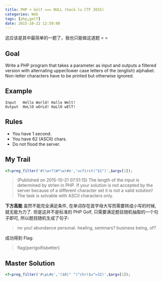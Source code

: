 ```yaml
---
title: PHP + Golf === NULL (hack.lu CTF 2015)
categories: Web
tags: [php,golf]
date: 2015-10-22 12:59:00
---
```


这应该是其中最简单的一题了，我也只能做这道题 = =

Goal
----

Write a PHP program that takes a parameter as input and outputs a filtered version with alternating upper/lower case letters of the (english) alphabet. Non-letter characters have to be printed but otherwise ignored.

Example
-------

    Input	Hello World! Hallo Welt!
    Output	HeLlO wOrLd! HaLlO wElT!

Rules
-----

 - You have 1 second. 
 - You have 62 (ASCII) chars.
 - Do not flood the server.

My Trail
--------

``` php
<?=preg_filter('#(\w+?\W*\w)#e','ucfirst("$1")',$argv[1]);
```

> \(Published on 2015-10-21 07:51:15\)
> The length of the input is determined by strlen in PHP. If your
> solution is not accepted by the server because of a different
> character set it is not a valid solution! The task is solvable with
> ASCII characters only.

**下方高能**
虽然不能完全满足条件, 在单词存在首字母大写而需要转成小写的时候, 就无能为力了. 
但是这并不是标准的 PHP Golf, 只需要满足题目随机抽取的一个句子即可, 所以题目随机生成了句子: 

> no you! abundance personal. healing, seminars? business being, of?

成功得到 Flag: 

> flag{perlgolfisbetter}

Master Solution
---------------

``` php
<?=preg_filter('#\pL#e','($0|" ")^chr($u^=32)',$argv[1]);
```
